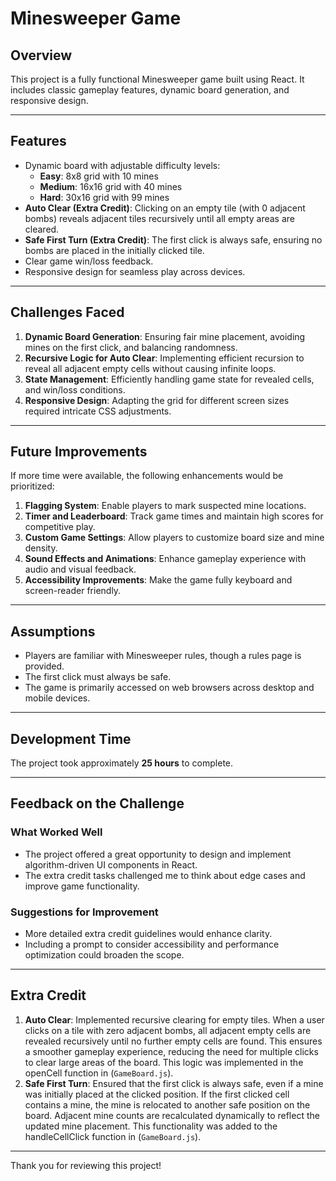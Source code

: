# Minesweeper Game

## Overview
This project is a fully functional Minesweeper game built using React. It includes classic gameplay features, dynamic board generation, and responsive design. 

---

## Features
- Dynamic board with adjustable difficulty levels:
  - **Easy**: 8x8 grid with 10 mines
  - **Medium**: 16x16 grid with 40 mines
  - **Hard**: 30x16 grid with 99 mines
- **Auto Clear (Extra Credit)**: Clicking on an empty tile (with 0 adjacent bombs) reveals adjacent tiles recursively until all empty areas are cleared.
- **Safe First Turn (Extra Credit)**: The first click is always safe, ensuring no bombs are placed in the initially clicked tile.
- Clear game win/loss feedback.
- Responsive design for seamless play across devices.

---

## Challenges Faced
1. **Dynamic Board Generation**: Ensuring fair mine placement, avoiding mines on the first click, and balancing randomness.
2. **Recursive Logic for Auto Clear**: Implementing efficient recursion to reveal all adjacent empty cells without causing infinite loops.
3. **State Management**: Efficiently handling game state for revealed cells, and win/loss conditions.
4. **Responsive Design**: Adapting the grid for different screen sizes required intricate CSS adjustments.

---

## Future Improvements
If more time were available, the following enhancements would be prioritized:
1. **Flagging System**: Enable players to mark suspected mine locations.
2. **Timer and Leaderboard**: Track game times and maintain high scores for competitive play.
3. **Custom Game Settings**: Allow players to customize board size and mine density.
4. **Sound Effects and Animations**: Enhance gameplay experience with audio and visual feedback.
5. **Accessibility Improvements**: Make the game fully keyboard and screen-reader friendly.

---

## Assumptions
- Players are familiar with Minesweeper rules, though a rules page is provided.
- The first click must always be safe.
- The game is primarily accessed on web browsers across desktop and mobile devices.

---

## Development Time
The project took approximately **25 hours** to complete.

---

## Feedback on the Challenge
### What Worked Well
- The project offered a great opportunity to design and implement algorithm-driven UI components in React.
- The extra credit tasks challenged me to think about edge cases and improve game functionality.

### Suggestions for Improvement
- More detailed extra credit guidelines would enhance clarity.
- Including a prompt to consider accessibility and performance optimization could broaden the scope.

---

## Extra Credit
1. **Auto Clear**: Implemented recursive clearing for empty tiles. When a user clicks on a tile with zero adjacent bombs, all adjacent empty cells are revealed recursively until no further empty cells are found. This ensures a smoother gameplay experience, reducing the need for multiple clicks to clear large areas of the board. This logic was implemented in the openCell function in (`GameBoard.js`).
2. **Safe First Turn**: Ensured that the first click is always safe, even if a mine was initially placed at the clicked position. If the first clicked cell contains a mine, the mine is relocated to another safe position on the board. Adjacent mine counts are recalculated dynamically to reflect the updated mine placement. This functionality was added to the handleCellClick function in (`GameBoard.js`).

---

Thank you for reviewing this project!
